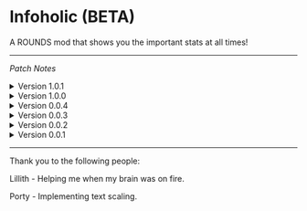 # Infoholic (BETA)

 A ROUNDS mod that shows you the important stats at all times!

 ---

<i>Patch Notes</i>

<details>
<summary>Version 1.0.1</summary>
<br>

Released on <i>4/8/2022</i>


Removed BETA text around the menus.

Increased the max values for offsets.

---
</details>

<details>
<summary>Version 1.0.0</summary>
<br>

Released on <i>3/30/2022</i>


A simplicity toggle that is enabled by default, removes most of the stats, and looks much less intimidating.

Added Jump Count, Player Size, and Additional Blocks.

---
</details>

<details>
<summary>Version 0.0.4</summary>
<br>

Released on <i>3/24/2022</i>


Bug fixes regarding the settings preview.

---
</details>

<details>
<summary>Version 0.0.3</summary>
<br>

Released on <i>3/23/2022</i>


Added a keybinding to disable the menu on the fly (O by default.)

Centered the text better to the bottom left of the screen by default.

Fixed bugs relating to the Settings Preview, shouldn't glitch out anymore.

Fixed bugs with Disable during pick phase.

---
</details>

<details>
<summary>Version 0.0.2</summary>
<br>

Released on <i>3/21/2022</i>


Three new stats added.

Fixed bugs when entering sandbox, mod still does not work in sandbox though, just no more console flooding :)

---
</details>

<details>
<summary>Version 0.0.1</summary>
<br>

Released on <i>3/21/2022</i>


Initial Beta release.

---
</details>

---

Thank you to the following people:

Lillith - Helping me when my brain was on fire.

Porty - Implementing text scaling.
